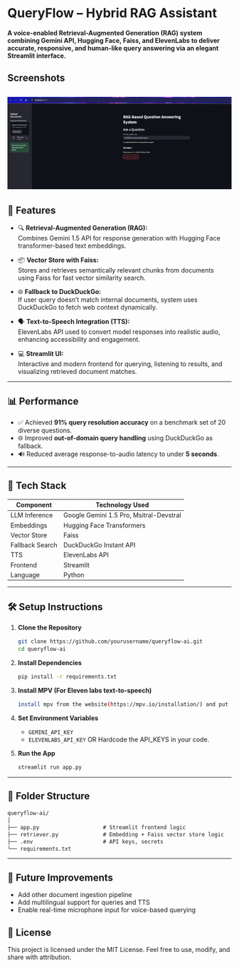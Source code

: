 # QueryFlow – Hybrid RAG Assistant

**A voice-enabled Retrieval-Augmented Generation (RAG) system combining Gemini API, Hugging Face, Faiss, and ElevenLabs to deliver accurate, responsive, and human-like query answering via an elegant Streamlit interface.**

## Screenshots

![App Screenshot](https://github.com/roanek123/Query-Flow_Hybrid-RAG-Assistant-with-FallBack-Mechanism/blob/main/Screenshot%202025-06-25%20173520.png?raw=true)
---

## 🚀 Features

- 🔍 **Retrieval-Augmented Generation (RAG):**  
  Combines Gemini 1.5 API for response generation with Hugging Face transformer-based text embeddings.

- 📦 **Vector Store with Faiss:**  
  Stores and retrieves semantically relevant chunks from documents using Faiss for fast vector similarity search.

- 🌐 **Fallback to DuckDuckGo:**  
  If user query doesn’t match internal documents, system uses DuckDuckGo to fetch web context dynamically.

- 🗣️ **Text-to-Speech Integration (TTS):**  
  ElevenLabs API used to convert model responses into realistic audio, enhancing accessibility and engagement.

- 💻 **Streamlit UI:**  
  Interactive and modern frontend for querying, listening to results, and visualizing retrieved document matches.

---

## 📊 Performance

- ✅ Achieved **91% query resolution accuracy** on a benchmark set of 20 diverse questions.
- 🌐 Improved **out-of-domain query handling** using DuckDuckGo as fallback.
- 🔊 Reduced average response-to-audio latency to under **5 seconds**.

---

## 🧰 Tech Stack

| Component         | Technology Used         |
|------------------|-------------------------|
| LLM Inference    | Google Gemini 1.5 Pro, Msitral-Devstral  |
| Embeddings       | Hugging Face Transformers |
| Vector Store     | Faiss                   |
| Fallback Search  | DuckDuckGo Instant API  |
| TTS              | ElevenLabs API          |
| Frontend         | Streamlit               |
| Language         | Python                  |

---

## 🛠️ Setup Instructions

1. **Clone the Repository**
   ```bash
   git clone https://github.com/yourusername/queryflow-ai.git
   cd queryflow-ai
   ```

2. **Install Dependencies**
   ```bash
   pip install -r requirements.txt
   ```
3. **Install MPV (For Eleven labs text-to-speech)**
   ```bash
   install mpv from the website(https://mpv.io/installation/) and put the folder path in system varaibles PATH.
   ```

4. **Set Environment Variables**
   - `GEMINI_API_KEY`
   - `ELEVENLABS_API_KEY`
OR Hardcode the API_KEYS in your code.

5. **Run the App**
   ```bash
   streamlit run app.py
   ```

---

## 📁 Folder Structure

```
queryflow-ai/
│
├── app.py                    # Streamlit frontend logic
├── retriever.py              # Embedding + Faiss vector store logic
├── .env                      # API keys, secrets 
└── requirements.txt
```

---

## 📌 Future Improvements

- Add other document ingestion pipeline
- Add multilingual support for queries and TTS
- Enable real-time microphone input for voice-based querying

## 📜 License

This project is licensed under the MIT License. Feel free to use, modify, and share with attribution.

